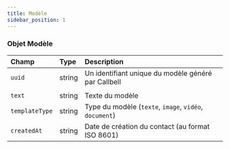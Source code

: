 ```yaml
---
title: Modèle
sidebar_position: 1
---
```


### Objet Modèle

| Champ         | Type   | Description                                                 |
| :------------- | :----- | :---------------------------------------------------------- |
| `uuid`         | string | Un identifiant unique du modèle généré par Callbell          |
|                |
| `text`         | string | Texte du modèle                                             |
| `templateType` | string | Type du modèle (`texte`, `image`, `vidéo`, `document`)       |
| `createdAt`    | string | Date de création du contact (au format ISO 8601)             |